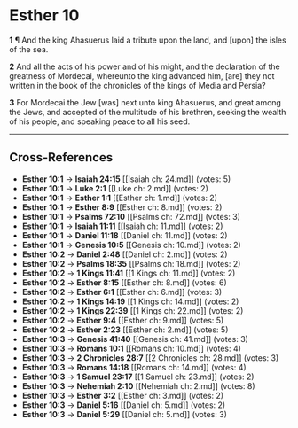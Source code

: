 # Esther 10

**1** ¶ And the king Ahasuerus laid a tribute upon the land, and [upon] the isles of the sea.

**2** And all the acts of his power and of his might, and the declaration of the greatness of Mordecai, whereunto the king advanced him, [are] they not written in the book of the chronicles of the kings of Media and Persia?

**3** For Mordecai the Jew [was] next unto king Ahasuerus, and great among the Jews, and accepted of the multitude of his brethren, seeking the wealth of his people, and speaking peace to all his seed.

---

## Cross-References

- **Esther 10:1** → **Isaiah 24:15** [[Isaiah ch: 24.md]] (votes: 5)
- **Esther 10:1** → **Luke 2:1** [[Luke ch: 2.md]] (votes: 2)
- **Esther 10:1** → **Esther 1:1** [[Esther ch: 1.md]] (votes: 2)
- **Esther 10:1** → **Esther 8:9** [[Esther ch: 8.md]] (votes: 2)
- **Esther 10:1** → **Psalms 72:10** [[Psalms ch: 72.md]] (votes: 3)
- **Esther 10:1** → **Isaiah 11:11** [[Isaiah ch: 11.md]] (votes: 2)
- **Esther 10:1** → **Daniel 11:18** [[Daniel ch: 11.md]] (votes: 2)
- **Esther 10:1** → **Genesis 10:5** [[Genesis ch: 10.md]] (votes: 2)
- **Esther 10:2** → **Daniel 2:48** [[Daniel ch: 2.md]] (votes: 2)
- **Esther 10:2** → **Psalms 18:35** [[Psalms ch: 18.md]] (votes: 2)
- **Esther 10:2** → **1 Kings 11:41** [[1 Kings ch: 11.md]] (votes: 2)
- **Esther 10:2** → **Esther 8:15** [[Esther ch: 8.md]] (votes: 6)
- **Esther 10:2** → **Esther 6:1** [[Esther ch: 6.md]] (votes: 3)
- **Esther 10:2** → **1 Kings 14:19** [[1 Kings ch: 14.md]] (votes: 2)
- **Esther 10:2** → **1 Kings 22:39** [[1 Kings ch: 22.md]] (votes: 2)
- **Esther 10:2** → **Esther 9:4** [[Esther ch: 9.md]] (votes: 5)
- **Esther 10:2** → **Esther 2:23** [[Esther ch: 2.md]] (votes: 5)
- **Esther 10:3** → **Genesis 41:40** [[Genesis ch: 41.md]] (votes: 3)
- **Esther 10:3** → **Romans 10:1** [[Romans ch: 10.md]] (votes: 4)
- **Esther 10:3** → **2 Chronicles 28:7** [[2 Chronicles ch: 28.md]] (votes: 3)
- **Esther 10:3** → **Romans 14:18** [[Romans ch: 14.md]] (votes: 4)
- **Esther 10:3** → **1 Samuel 23:17** [[1 Samuel ch: 23.md]] (votes: 2)
- **Esther 10:3** → **Nehemiah 2:10** [[Nehemiah ch: 2.md]] (votes: 8)
- **Esther 10:3** → **Esther 3:2** [[Esther ch: 3.md]] (votes: 2)
- **Esther 10:3** → **Daniel 5:16** [[Daniel ch: 5.md]] (votes: 2)
- **Esther 10:3** → **Daniel 5:29** [[Daniel ch: 5.md]] (votes: 3)
